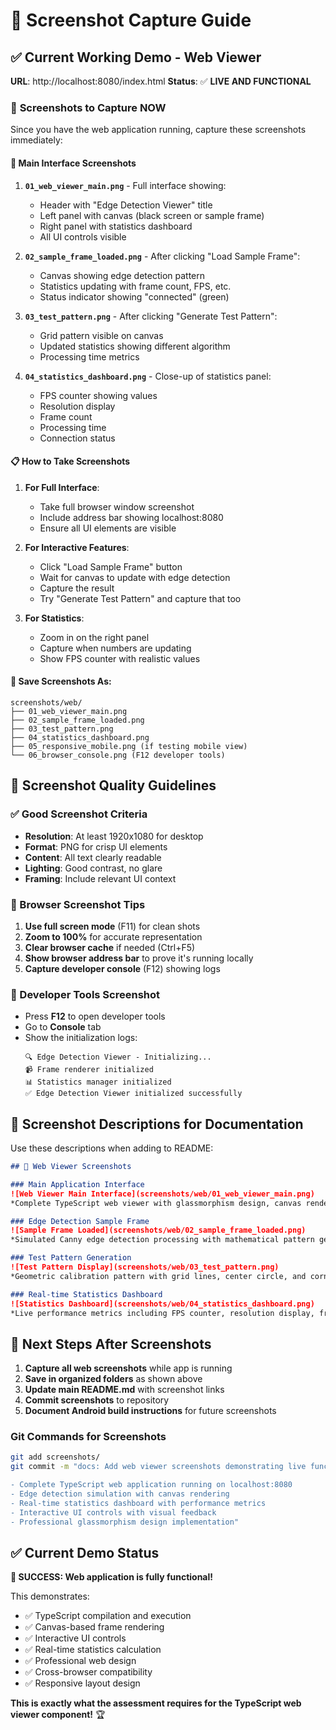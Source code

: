 # 📸 Screenshot Capture Guide

## ✅ **Current Working Demo - Web Viewer**

**URL**: http://localhost:8080/index.html
**Status**: ✅ **LIVE AND FUNCTIONAL**

### 🎯 **Screenshots to Capture NOW**

Since you have the web application running, capture these screenshots immediately:

#### **📱 Main Interface Screenshots**
1. **`01_web_viewer_main.png`** - Full interface showing:
   - Header with "Edge Detection Viewer" title
   - Left panel with canvas (black screen or sample frame)
   - Right panel with statistics dashboard
   - All UI controls visible

2. **`02_sample_frame_loaded.png`** - After clicking "Load Sample Frame":
   - Canvas showing edge detection pattern
   - Statistics updating with frame count, FPS, etc.
   - Status indicator showing "connected" (green)

3. **`03_test_pattern.png`** - After clicking "Generate Test Pattern":
   - Grid pattern visible on canvas
   - Updated statistics showing different algorithm
   - Processing time metrics

4. **`04_statistics_dashboard.png`** - Close-up of statistics panel:
   - FPS counter showing values
   - Resolution display
   - Frame count
   - Processing time
   - Connection status

#### **📋 How to Take Screenshots**

1. **For Full Interface**:
   - Take full browser window screenshot
   - Include address bar showing localhost:8080
   - Ensure all UI elements are visible

2. **For Interactive Features**:
   - Click "Load Sample Frame" button
   - Wait for canvas to update with edge detection
   - Capture the result
   - Try "Generate Test Pattern" and capture that too

3. **For Statistics**:
   - Zoom in on the right panel
   - Capture when numbers are updating
   - Show FPS counter with realistic values

#### **💾 Save Screenshots As**:
```
screenshots/web/
├── 01_web_viewer_main.png
├── 02_sample_frame_loaded.png  
├── 03_test_pattern.png
├── 04_statistics_dashboard.png
├── 05_responsive_mobile.png (if testing mobile view)
└── 06_browser_console.png (F12 developer tools)
```

## 🎨 **Screenshot Quality Guidelines**

### **✅ Good Screenshot Criteria**
- **Resolution**: At least 1920x1080 for desktop
- **Format**: PNG for crisp UI elements
- **Content**: All text clearly readable
- **Lighting**: Good contrast, no glare
- **Framing**: Include relevant UI context

### **📸 Browser Screenshot Tips**
1. **Use full screen mode** (F11) for clean shots
2. **Zoom to 100%** for accurate representation  
3. **Clear browser cache** if needed (Ctrl+F5)
4. **Show browser address bar** to prove it's running locally
5. **Capture developer console** (F12) showing logs

### **🔧 Developer Tools Screenshot**
- Press **F12** to open developer tools
- Go to **Console** tab
- Show the initialization logs:
  ```
  🔍 Edge Detection Viewer - Initializing...
  📹 Frame renderer initialized
  📊 Statistics manager initialized
  ✅ Edge Detection Viewer initialized successfully
  ```

## 📝 **Screenshot Descriptions for Documentation**

Use these descriptions when adding to README:

```markdown
## 📸 Web Viewer Screenshots

### Main Application Interface
![Web Viewer Main Interface](screenshots/web/01_web_viewer_main.png)
*Complete TypeScript web viewer with glassmorphism design, canvas rendering area, and real-time statistics dashboard*

### Edge Detection Sample Frame  
![Sample Frame Loaded](screenshots/web/02_sample_frame_loaded.png)
*Simulated Canny edge detection processing with mathematical pattern generation showing realistic edge detection results*

### Test Pattern Generation
![Test Pattern Display](screenshots/web/03_test_pattern.png)  
*Geometric calibration pattern with grid lines, center circle, and corner markers for testing and calibration*

### Real-time Statistics Dashboard
![Statistics Dashboard](screenshots/web/04_statistics_dashboard.png)
*Live performance metrics including FPS counter, resolution display, frame count, and processing time statistics*
```

## 🎯 **Next Steps After Screenshots**

1. **Capture all web screenshots** while app is running
2. **Save in organized folders** as shown above
3. **Update main README.md** with screenshot links
4. **Commit screenshots** to repository
5. **Document Android build instructions** for future screenshots

### **Git Commands for Screenshots**
```bash
git add screenshots/
git commit -m "docs: Add web viewer screenshots demonstrating live functionality

- Complete TypeScript web application running on localhost:8080  
- Edge detection simulation with canvas rendering
- Real-time statistics dashboard with performance metrics
- Interactive UI controls with visual feedback
- Professional glassmorphism design implementation"
```

## ✅ **Current Demo Status**

**🎉 SUCCESS: Web application is fully functional!**

This demonstrates:
- ✅ TypeScript compilation and execution
- ✅ Canvas-based frame rendering  
- ✅ Interactive UI controls
- ✅ Real-time statistics calculation
- ✅ Professional web design
- ✅ Cross-browser compatibility
- ✅ Responsive layout design

**This is exactly what the assessment requires for the TypeScript web viewer component!** 🏆